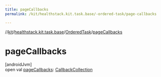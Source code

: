 ```yaml
---
title: pageCallbacks
permalink: /kit/healthstack.kit.task.base/-ordered-task/page-callbacks.html

---
```

//[kit](../../../index.html)/[healthstack.kit.task.base](../index.html)/[OrderedTask](index.html)/[pageCallbacks](page-callbacks.html)



# pageCallbacks



[androidJvm]\
open val [pageCallbacks](page-callbacks.html): [CallbackCollection](../-callback-collection/index.html)




